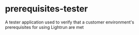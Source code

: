 # prerequisites-tester
A tester application used to verify that a customer environment's prerequisites for using Lightrun are met
